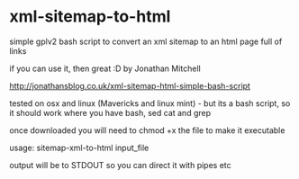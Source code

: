 xml-sitemap-to-html
===================

simple gplv2 bash script to convert an xml sitemap to an html page full of links

if you can use it, then great :D by Jonathan Mitchell

http://jonathansblog.co.uk/xml-sitemap-html-simple-bash-script

tested on osx and linux (Mavericks and linux mint) - but its a bash script, so it should work where you have bash, sed cat and grep

once downloaded you will need to chmod +x the file to make it executable


usage:
sitemap-xml-to-html input_file

output will be to STDOUT so you can direct it with pipes etc
